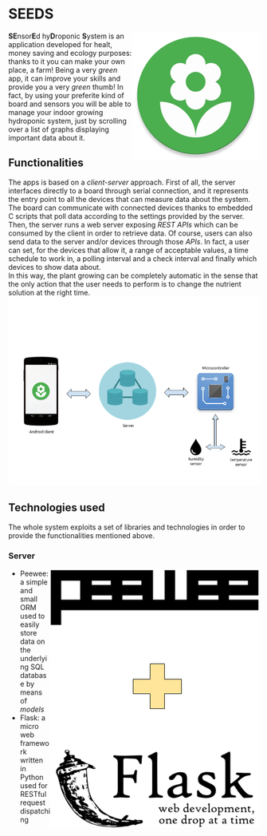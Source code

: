 # SEEDS 
<img align="right" src="https://github.com/djolez/SEEDS/blob/master/seeds_logo.png"></img>
**SE**nsor**E**d hy**D**roponic **S**ystem is an application developed for healt, money saving and ecology purposes: thanks to it you can make your own place, a farm! Being a very _green_ app, it can improve your skills and provide you a very _green_ thumb! In fact, by using your preferite kind of board and sensors you will be able to manage your indoor growing hydroponic system, just by scrolling over a list of graphs displaying important data about it.

## Functionalities
The apps is based on a _client-server_ approach. First of all, the server interfaces directly to a board through serial connection, and it represents the entry point to all the devices that can measure data about the system. The board can communicate with connected devices thanks to embedded C scripts that poll data according to the settings provided by the server. Then, the server runs a web server exposing _REST APIs_ which can be consumed by the client in order to retrieve data. Of course, users can also send data to the server and/or devices through those _APIs_. In fact, a user can set, for the devices that allow it, a range of acceptable values, a time schedule to work in, a polling interval and a check interval and finally which devices to show data about.<br>
In this way, the plant growing can be completely automatic in the sense that the only action that the user needs to perform is to change the nutrient solution at the right time.
![](https://github.com/djolez/SEEDS/blob/master/SEEDS_scheme(1).png#center)

## Technologies used
The whole system exploits a set of libraries and technologies in order to provide the functionalities mentioned above.
### Server
<img align="right" src="https://github.com/djolez/SEEDS/blob/master/SEEDS_server_techs.png"></img>
* Peewee: a simple and small ORM used to easily store data on the underlying SQL database by means of _models_
* Flask: a micro web framework written in Python used for RESTful request dispatching





